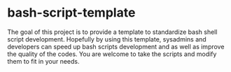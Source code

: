 # bash-script-template
The goal of this project is to provide a template to standardize bash shell script development. Hopefully by using this template, sysadmins and developers can speed up bash scripts development and as well as improve the quality of the codes. You are welcome to take the scripts and modify them to fit in your needs.
